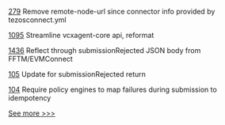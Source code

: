 
[279](https://github.com/hyperledger/firefly-cli/pull/279) Remove remote-node-url since connector info provided by tezosconnect.yml

[1095](https://github.com/hyperledger/aries-vcx/pull/1095) Streamline vcxagent-core api, reformat

[1436](https://github.com/hyperledger/firefly/pull/1436) Reflect through submissionRejected JSON body from FFTM/EVMConnect

[105](https://github.com/hyperledger/firefly-evmconnect/pull/105) Update for submissionRejected return

[104](https://github.com/hyperledger/firefly-transaction-manager/pull/104) Require policy engines to map failures during submission to idempotency


[See more >>>](https://start-here.hyperledger.org/pull-requests)
